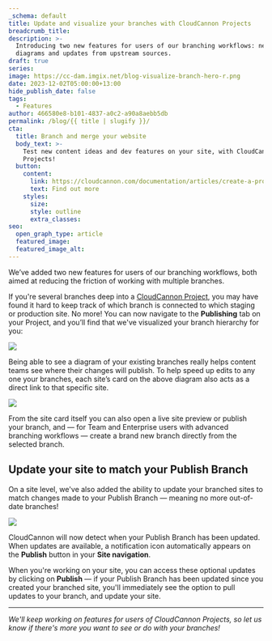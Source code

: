 ```yaml
---
_schema: default
title: Update and visualize your branches with CloudCannon Projects
breadcrumb_title:
description: >-
  Introducing two new features for users of our branching workflows: new branch
  diagrams and updates from upstream sources.
draft: true
series:
image: https://cc-dam.imgix.net/blog-visualize-branch-hero-r.png
date: 2023-12-02T05:00:00+13:00
hide_publish_date: false
tags:
  - Features
author: 466580e8-b101-4837-a0c2-a90a8aebb5db
permalink: /blog/{{ title | slugify }}/
cta:
  title: Branch and merge your website
  body_text: >-
    Test new content ideas and dev features on your site, with CloudCannon’s
    Projects!
  button:
    content:
      link: https://cloudcannon.com/documentation/articles/create-a-project/
      text: Find out more
    styles:
      size:
      style: outline
      extra_classes:
seo:
  open_graph_type: article
  featured_image:
  featured_image_alt:
---
```

We’ve added two new features for users of our branching workflows, both aimed at reducing the friction of working with multiple branches.

If you're several branches deep into a [CloudCannon Project](https://cloudcannon.com/documentation/articles/create-a-project/), you may have found it hard to keep track of which branch is connected to which staging or production site. No more! You can now navigate to the **Publishing** tab on your Project, and you’ll find that we've visualized your branch hierarchy for you:

<!-- notionvc: e3c8e2ee-b939-4d17-84a6-dcde7e3f211d -->

![](https://cc-dam.imgix.net/publish-branch-visual-r.png)

Being able to see a diagram of your existing branches really helps content teams see where their changes will publish. To help speed up edits to any one your branches, each site’s card on the above diagram also acts as a direct link to that specific site. <!-- notionvc: d9a57340-8108-480c-a5dc-d77dbedc3f2b -->

![](https://cc-dam.imgix.net/teams-enterprise-advanced-branching-r.png)

From the site card itself you can also open a live site preview or publish your branch, and — for Team and Enterprise users with advanced branching workflows — create a brand new branch directly from the selected branch.

## Update your site to match your Publish Branch

On a site level, we've also added the ability to update your branched sites to match changes made to your Publish Branch — meaning no more out-of-date branches!

<!-- notionvc: b4d1c23f-86ba-48a8-a686-6f7ec88e58b2 -->

![](https://cc-dam.imgix.net/publish-branch-updates-r.png)

CloudCannon will now detect when your Publish Branch has been updated. When updates are available, a notification icon automatically appears on the&nbsp;**Publish**&nbsp;button in your&nbsp;**Site navigation**.

When you're working on your site, you can access these optional updates by clicking on **Publish** — if your Publish Branch has been updated since you created your branched site, you'll immediately see the option to pull updates to your branch, and update your site.

---

*We'll keep working on features for users of CloudCannon Projects, so let us know if there's more you want to see or do with your branches!*

<!-- notionvc: 16989da7-4ba6-43a1-ae0e-d4d4baad2e2f --><!-- notionvc: ca8a9fce-d0bd-45a7-b758-77f4861bb04b -->